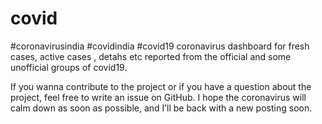 # covid
#coronavirusindia
#covidindia
#covid19
coronavirus dashboard for fresh cases, active cases , detahs etc reported from the official and some unofficial groups of covid19.

If you wanna contribute to the project or if you have a question about the project, feel free to write an issue on GitHub. 
I hope the coronavirus will calm down as soon as possible, and I’ll be back with a new posting soon.
